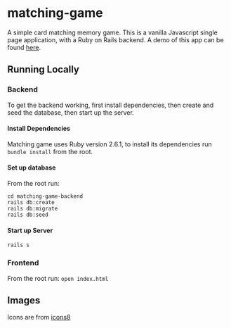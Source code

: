 # matching-game
  A simple card matching memory game. This is a vanilla Javascript single page application, with a Ruby on Rails backend. A demo of this app can be found [here](https://www.youtube.com/watch?v=hiawumrc_nY&t=1s).
  

## Running Locally

### Backend
To get the backend working, first install dependencies, then create and seed the database, then start up the server.

#### Install Dependencies
Matching game uses Ruby version 2.6.1, to install its dependencies run `bundle install` from the root.

#### Set up database
From the root run:

```
cd matching-game-backend
rails db:create
rails db:migrate
rails db:seed
```

#### Start up Server
`rails s`

### Frontend
From the root run:
`open index.html`

## Images
Icons are from [icons8](https://icons8.com/)
